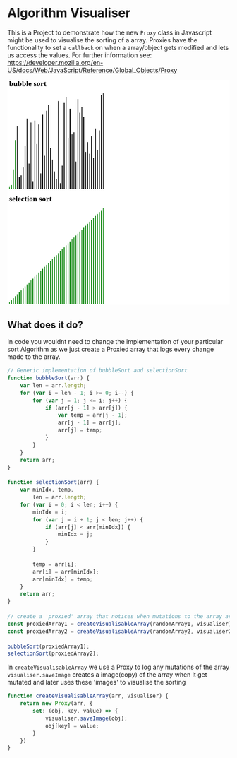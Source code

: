 # Algorithm Visualiser

This is a Project to demonstrate how the new `Proxy` class in Javascript might be used to visualise the sorting of a array.
Proxies have the functionality to set a `callback` on when a array/object gets modified and lets
us access the values. For further information see: 
https://developer.mozilla.org/en-US/docs/Web/JavaScript/Reference/Global_Objects/Proxy  

![alt text](./algorithm-visualiser.gif)

## What does it do?

In code you wouldnt need to change the implementation of your particular sort Algorithm as we just
create a Proxied array that logs every change made to the array.

```javascript
// Generic implementation of bubbleSort and selectionSort
function bubbleSort(arr) {
    var len = arr.length;
    for (var i = len - 1; i >= 0; i--) {
        for (var j = 1; j <= i; j++) {
            if (arr[j - 1] > arr[j]) {
                var temp = arr[j - 1];
                arr[j - 1] = arr[j];
                arr[j] = temp;
            }
        }
    }
    return arr;
}

function selectionSort(arr) {
    var minIdx, temp,
        len = arr.length;
    for (var i = 0; i < len; i++) {
        minIdx = i;
        for (var j = i + 1; j < len; j++) {
            if (arr[j] < arr[minIdx]) {
                minIdx = j;
            }
        }

        temp = arr[i];
        arr[i] = arr[minIdx];
        arr[minIdx] = temp;
    }
    return arr;
}

// create a 'proxied' array that notices when mutations to the array are done.
const proxiedArray1 = createVisualisableArray(randomArray1, visualiser);
const proxiedArray2 = createVisualisableArray(randomArray2, visualiser2);

bubbleSort(proxiedArray1);
selectionSort(proxiedArray2);
```
In `createVisualisableArray` we use a Proxy to log any mutations of the array
`visualiser.saveImage` creates a image(copy) of the array when it get mutated
and later uses these 'images' to visualise the sorting
```js
function createVisualisableArray(arr, visualiser) {
    return new Proxy(arr, {
        set: (obj, key, value) => {
            visualiser.saveImage(obj);
            obj[key] = value;
        }
    })
}
```

